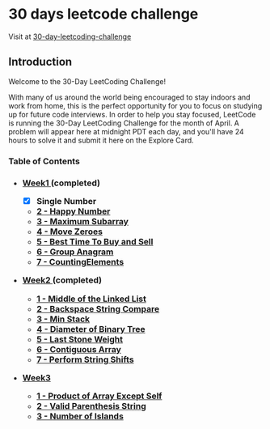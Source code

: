 <h1>30 days leetcode challenge</h2>

<p>Visit at <a href = "https://leetcode.com/explore/other/card/30-day-leetcoding-challenge">30-day-leetcoding-challenge</a></p>

<h2>Introduction</h2>

<p>Welcome to the 30-Day LeetCoding Challenge!</p>

<p>With many of us around the world being encouraged to stay indoors and work from home, this is the perfect opportunity for you to focus on studying up for future code interviews. In order to help you stay focused, LeetCode is running the 30-Day LeetCoding Challenge for the month of April. A problem will appear here at midnight PDT each day, and you'll have 24 hours to solve it and submit it here on the Explore Card.</p>

<h3>Table of Contents<h3>
  
  - <a href = "./week1">Week1 </a> (completed)
    - [x] Single Number <a href = "./week1/SingleNumber.py"></a>
    - <a href = "./week1/HappyNumber.py">2 - Happy Number</a>
    - <a href = "./week1/MaximumSubarray.py">3 - Maximum Subarray</a>
    - <a href = "./week1/MoveZeroes.py">4 - Move Zeroes</a>
    - <a href = "./week1/BestTimeToBuy.py">5 - Best Time To Buy and Sell</a>
    - <a href = "./week1/GroupAnagram.py">6 - Group Anagram</a>
    - <a href = "./week1/CountingElements.py">7 - CountingElements</a>
  
  - <a href = "./week2">Week2 </a> (completed)
    - <a href = "./week2/MiddleOfTheLinkedList.py">1 -  Middle of the Linked List</a>
    - <a href = "./week2/BackspaceStringCompare.py">2 - Backspace String Compare</a>
    - <a href = "./week2/MinStack.py">3 - Min Stack</a>
    - <a href = "./week2/DiameterofBinaryTree.py">4 - Diameter of Binary Tree</a>
    - <a href = "./week2/LastStoneWeight.py">5 - Last Stone Weight</a>
    - <a href = "./week2/ContiguousArray.py">6 - Contiguous Array</a>
    - <a href = "./week2/PerformStringShifts.py">7 - Perform String Shifts</a>
    
  - <a href = "./week3">Week3 </a>
    - <a href = "./week3/ProductofArrayExceptSelf.py">1 - Product of Array Except Self</a>
    - <a href = "./week3/ValidParenthesisString.py">2 - Valid Parenthesis String</a>
    - <a href = "./week3/NumberofIslands.py">3 - Number of Islands</a>
<!--     - <a href = "./week3/NumberofIslands.py">1 - Number of Islands</a>
    - <a href = "./week3/NumberofIslands.py">1 - Number of Islands</a>
    - <a href = "./week3/NumberofIslands.py">1 - Number of Islands</a>
    - <a href = "./week3/NumberofIslands.py">1 - Number of Islands</a> -->
<!--   - <a href = "./week4">Week1 (completed)</a> -->
